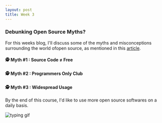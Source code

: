 ```yaml
---
layout: post
title: Week 3
---
```


### Debunking Open Source Myths?

For this weeks blog, I'll discuss some of the myths and misconceptions surrounding the world ofopen source, as mentioned in this [article]. 

#### 🕵️ Myth #1 : Source Code ≠ Free


#### 🕵️ Myth #2 : Programmers Only Club

#### 🕵️ Myth #3 : Widespread Usage


By the end of this course, I'd like to use more open source softwares on a daily basis. 



![typing gif]

[typing gif]: https://data.whicdn.com/images/164025190/original.gif

[article]:https://www.techrepublic.com/blog/10-things/10-things-you-should-know-about-open-source-before-you-use-it/

